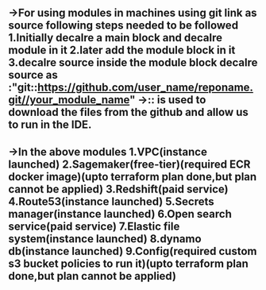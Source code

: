 ->For using modules in machines using git link as source following steps needed to be followed
1.Initially decalre a main block and decalre module in it
2.later add the module block in it
3.decalre source inside the module block decalre source as :"git::https://github.com/user_name/reponame.git//your_module_name"
->:: is used to download the files from the github and allow us to run in the IDE.
--------------------------------------------------------------------------------------------------------------------------------------------
->In the above modules 
1.VPC(instance launched)
2.Sagemaker(free-tier)(required ECR docker image)(upto terraform plan done,but plan cannot be applied)
3.Redshift(paid service)
4.Route53(instance launched)
5.Secrets manager(instance launched)
6.Open search service(paid service)
7.Elastic file system(instance launched)
8.dynamo db(instance launched)
9.Config(required custom s3 bucket policies to run it)(upto terraform plan done,but plan cannot be applied) 
----------------------------------------------------------------------------------------------------------------------------------------------

